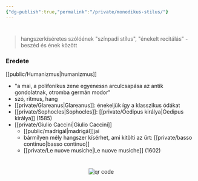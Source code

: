 ```yaml
---
{"dg-publish":true,"permalink":"/private/monodikus-stilus/"}
---
```


#

> hangszerkíséretes szólóének
> "színpadi stílus", "énekelt recitálás" - beszéd és ének között

### Eredete
[[public/Humanizmus\|humanizmus]]
- "a mai, a polifonikus zene egyenessn arculcsapása az antik gondolatnak, otromba germán modor"
- szó, ritmus, hang
- [[private/Glareanus\|Glareanus]]: énekeljük így a klasszikus ódákat
- [[private/Sophocles\|Sophocles]]: [[private/Oedipus királya\|Oedipus királya]] (1585)
- [[private/Giulio Caccini\|Giulio Caccini]]
	- [[public/madrigál\|madrigál]]jai
	- bármilyen mély hangszer kísérhet, ami kitölti az űrt: [[private/basso continuo\|basso continuo]]
	- [[private/Le nuove musiche\|Le nuove musiche]] (1602)




#
<p style="text-align: center;"><img src="https://chart.googleapis.com/chart?cht=qr&chl=https://notes.andrasdenes.com/monodikus-stilus&chs=180x180&choe=UTF-8&chld=L|2" alt="qr code"></p>

